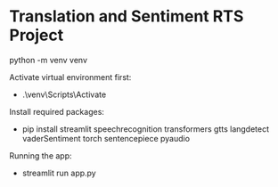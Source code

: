 # Translation and Sentiment RTS Project

python -m venv venv

Activate virtual environment first:
- .\venv\Scripts\Activate

Install required packages:
- pip install streamlit speechrecognition transformers gtts langdetect vaderSentiment torch sentencepiece pyaudio

Running the app:
- streamlit run app.py
